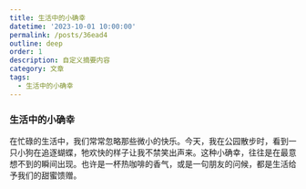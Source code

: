 ```yaml
---
title: 生活中的小确幸
datetime: '2023-10-01 10:00:00'
permalink: /posts/36ead4
outline: deep
order: 1
description: 自定义摘要内容
category: 文章
tags:
  - 生活中的小确幸
---
```


### 生活中的小确幸

在忙碌的生活中，我们常常忽略那些微小的快乐。今天，我在公园散步时，看到一只小狗在追逐蝴蝶，牠欢快的样子让我不禁笑出声来。这种小确幸，往往是在最意想不到的瞬间出现。也许是一杯热咖啡的香气，或是一句朋友的问候，都是生活给予我们的甜蜜馈赠。
